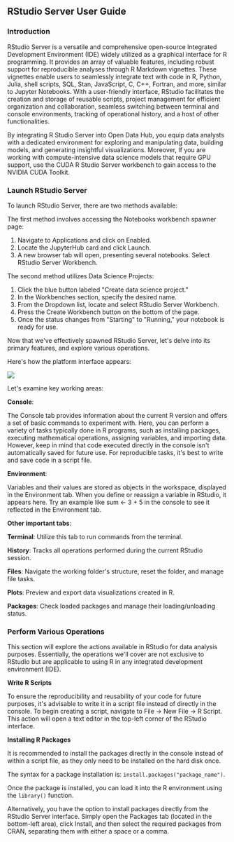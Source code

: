 ## RStudio Server User Guide

### Introduction

RStudio Server is a versatile and comprehensive open-source Integrated Development Environment (IDE) widely utilized as a graphical interface for R programming. It provides an array of valuable features, including robust support for reproducible analyses through R Markdown vignettes. These vignettes enable users to seamlessly integrate text with code in R, Python, Julia, shell scripts, SQL, Stan, JavaScript, C, C++, Fortran, and more, similar to Jupyter Notebooks. With a user-friendly interface, RStudio facilitates the creation and storage of reusable scripts, project management for efficient organization and collaboration, seamless switching between terminal and console environments, tracking of operational history, and a host of other functionalities.

By integrating R Studio Server into Open Data Hub, you equip data analysts with a dedicated environment for exploring and manipulating data, building models, and generating insightful visualizations. Moreover, If you are working with compute-intensive data science models that require GPU support, use the CUDA R Studio Server workbench to gain access to the NVIDIA CUDA Toolkit.  

### Launch RStudio Server

To launch RStudio Server, there are two methods available:

The first method involves accessing the Notebooks workbench spawner page:

1.  Navigate to Applications and click on Enabled.
2.  Locate the JupyterHub card and click Launch.
3.  A new browser tab will open, presenting several notebooks. Select RStudio Server Workbench.  
      
The second method utilizes Data Science Projects:

1.  Click the blue button labeled "Create data science project."
2.  In the Workbenches section, specify the desired name.
3.  From the Dropdown list, locate and select RStudio Server Workbench.
4.  Press the Create Workbench button on the bottom of the page.
5.  Once the status changes from "Starting" to "Running," your notebook is ready for use.  

Now that we've effectively spawned RStudio Server, let's delve into its primary features, and explore various operations.

Here's how the platform interface appears:  
  
![](https://lh7-us.googleusercontent.com/OgSEc8I-VpWtegFWGG36UP6lhHrj6yGCVq5IXadytEL8cMRvJbJHBlifZXn31-YTgRKnjfNvPkSRQme5tM5sLEzVNpJ6lhfHJtMdTk1ihqv85Jt_ONbrg41LpLt2n_ikNF3pfM8cgdzRSCQTsiRl1_w)
  

Let's examine key working areas:
  
**Console**:

The Console tab provides information about the current R version and offers a set of basic commands to experiment with. Here, you can perform a variety of tasks typically done in R programs, such as installing packages, executing mathematical operations, assigning variables, and importing data. However, keep in mind that code executed directly in the console isn't automatically saved for future use. For reproducible tasks, it's best to write and save code in a script file.

**Environment**:

Variables and their values are stored as objects in the workspace, displayed in the Environment tab. When you define or reassign a variable in RStudio, it appears here. Try an example like sum <- 3 + 5 in the console to see it reflected in the Environment tab.

**Other important tabs**:

**Terminal**: Utilize this tab to run commands from the terminal.

**History**: Tracks all operations performed during the current RStudio session.

**Files**: Navigate the working folder's structure, reset the folder, and manage file tasks.

**Plots**: Preview and export data visualizations created in R.

**Packages**: Check loaded packages and manage their loading/unloading status.  
  
### Perform Various Operations

This section will explore the actions available in RStudio for data analysis purposes. Essentially, the operations we'll cover are not exclusive to RStudio but are applicable to using R in any integrated development environment (IDE).  
  
**Write R Scripts**  

To ensure the reproducibility and reusability of your code for future purposes, it's advisable to write it in a script file instead of directly in the console. To begin creating a script, navigate to File → New File → R Script. This action will open a text editor in the top-left corner of the RStudio interface.  
  
**Installing R Packages**  
  
It is recommended to install the packages directly in the console instead of within a script file, as they only need to be installed on the hard disk once.

The syntax for a package installation is: `install.packages("package_name")`.

Once the package is installed, you can load it into the R environment using the `library()` function.

Alternatively, you have the option to install packages directly from the RStudio Server interface. Simply open the Packages tab (located in the bottom-left area), click Install, and then select the required packages from CRAN, separating them with either a space or a comma.